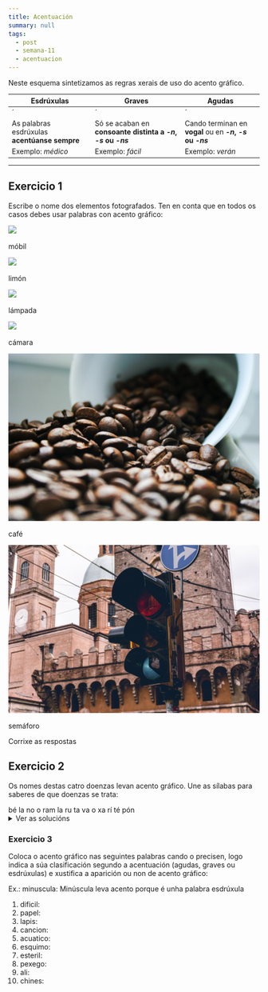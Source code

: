 ```yaml
---
title: Acentuación
summary: null
tags:
  - post
  - semana-11
  - acentuacion
---
```


Neste esquema sintetizamos as regras xerais de uso do acento gráfico.

| Esdrúxulas                                                               | Graves                                                                   | Agudas                                                                   |
| ------------------------------------------------------------------------ | ------------------------------------------------------------------------ | ------------------------------------------------------------------------ |
| <e-tag color=2>´</e-tag><e-tag color=1>_</e-tag><e-tag color=1>_</e-tag> | <e-tag color=1>_</e-tag><e-tag color=2>´</e-tag><e-tag color=1>_</e-tag> | <e-tag color=1>_</e-tag><e-tag color=1>_</e-tag><e-tag color=2>´</e-tag> |
| As palabras esdrúxulas **acentúanse sempre**                             | Só se acaban en **consoante distinta a _-n_, _-s_ ou _-ns_**             | Cando terminan en **vogal** ou en **_-n_, _-s_ ou _-ns_**                |
| Exemplo: _médico_                                                        | Exemplo: _fácil_                                                         | Exemplo: _verán_                                                         |

---

## Exercicio 1

Escribe o nome dos elementos fotografados. Ten en conta que en todos os casos
debes usar palabras con acento gráfico:

![](/img/móbil.jpg)

<e-answer> móbil </e-answer>

![](/img/limón.jpg)

<e-answer> limón </e-answer>

![](/img/lámpada.jpg)

<e-answer> lámpada </e-answer>

![](/img/cámara.jpg)

<e-answer> cámara </e-answer>

![](/img/café.jpg)

<e-answer> café </e-answer>

![](/img/semáforo.jpg)

<e-answer> semáforo </e-answer>

<e-validate>Corrixe as respostas</e-validate>

## Exercicio 2

Os nomes destas catro doenzas levan acento gráfico. Une as sílabas para saberes
de que doenzas se trata:

<e-layout>
<e-tag color=3>bé</e-tag>
<e-tag color=4>la</e-tag>
<e-tag color=1>no</e-tag>
<e-tag color=4>o</e-tag>
<e-tag color=2>ram</e-tag>
<e-tag color=3>la</e-tag>
<e-tag color=3>ru</e-tag>
<e-tag color=1>ta</e-tag>
<e-tag color=4>va</e-tag>
<e-tag color=3>o</e-tag>
<e-tag color=2>xa</e-tag>
<e-tag color=4>rí</e-tag>
<e-tag color=1>té</e-tag>
<e-tag color=2>pón</e-tag>

</e-layout>

<details>

<summary>Ver as solucións</summary>

1. <e-tag color=1>té</e-tag><e-tag color=1>ta</e-tag><e-tag color=1>no</e-tag>
2. <e-tag color=2>xa</e-tag><e-tag color=2>ram</e-tag><e-tag color=2>pón</e-tag>
3. <e-tag color=3>ru</e-tag><e-tag color=3>bé</e-tag><e-tag color=3>o</e-tag><e-tag color=3>la</e-tag>
4. <e-tag color=4>va</e-tag><e-tag color=4>rí</e-tag><e-tag color=4>o</e-tag><e-tag color=4>la</e-tag>

</details>

### Exercicio 3

Coloca o acento gráfico nas seguintes palabras cando o precisen, logo indica a
súa clasificación segundo a acentuación (agudas, graves ou esdrúxulas) e
xustifica a aparición ou non de acento gráfico:

Ex.: minuscula: Minúscula leva acento porque é unha palabra esdrúxula

1. dificil:
2. papel:
3. lapis:
4. cancion:
5. acuatico:
6. esquimo:
7. esteril:
8. pexego:
9. ali:
10. chines:
